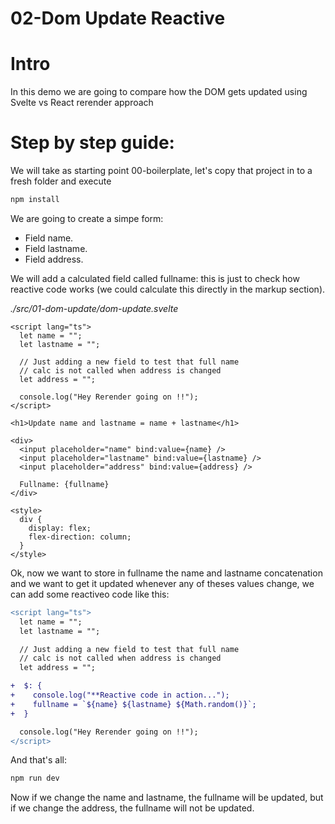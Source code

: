 # 02-Dom Update Reactive

# Intro

In this demo we are going to compare how the DOM gets updated using
Svelte vs React rerender approach

# Step by step guide:

We will take as starting point 00-boilerplate, let's copy that project
in to a fresh folder and execute

```bash
npm install
```

We are going to create a simpe form:

- Field name.
- Field lastname.
- Field address.

We will add a calculated field called fullname: this is
just to check how reactive code works (we could calculate
this directly in the markup section).

_./src/01-dom-update/dom-update.svelte_

```svelte
<script lang="ts">
  let name = "";
  let lastname = "";

  // Just adding a new field to test that full name
  // calc is not called when address is changed
  let address = "";

  console.log("Hey Rerender going on !!");
</script>

<h1>Update name and lastname = name + lastname</h1>

<div>
  <input placeholder="name" bind:value={name} />
  <input placeholder="lastname" bind:value={lastname} />
  <input placeholder="address" bind:value={address} />

  Fullname: {fullname}
</div>

<style>
  div {
    display: flex;
    flex-direction: column;
  }
</style>
```

Ok, now we want to store in fullname the name and lastname
concatenation and we want to get it updated whenever any of theses
values change, we can add some reactiveo code like this:

```diff
<script lang="ts">
  let name = "";
  let lastname = "";

  // Just adding a new field to test that full name
  // calc is not called when address is changed
  let address = "";

+  $: {
+    console.log("**Reactive code in action...");
+    fullname = `${name} ${lastname} ${Math.random()}`;
+  }

  console.log("Hey Rerender going on !!");
</script>
```

And that's all:

```bash
npm run dev
```

Now if we change the name and lastname, the fullname will be updated,
but if we change the address, the fullname will not be updated.
